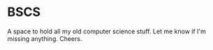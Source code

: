 # BSCS

A space to hold all my old computer science stuff. Let me know if I'm missing anything. Cheers.